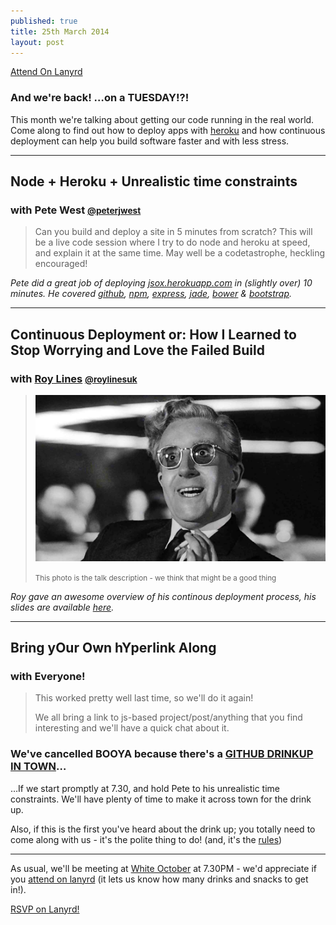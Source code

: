 ```yaml
---
published: true
title: 25th March 2014
layout: post
---
```


<a href="http://lanyrd.com/2014/jsoxford-march" class="btn btn-primary">Attend On Lanyrd</a>

### And we're back! &hellip;on a TUESDAY!?!

<p class="lead">This month we're talking about getting our code running in the real world. Come along to find out how to deploy apps with <a href="http://www.heroku.com/">heroku</a> and how continuous deployment can help you build software faster and with less stress.</p>

---

## Node + Heroku + Unrealistic time constraints
### with Pete West <small><a href="https://twitter.com/intent/user?screen_name=peterjwest">@peterjwest</a></small>

> Can you build and deploy a site in 5 minutes from scratch?
> This will be a live code session where I try to do node and heroku at speed, and explain it at the same time.
> May well be a codetastrophe, heckling encouraged!

_Pete did a great job of deploying [jsox.herokuapp.com](http://jsox.herokuapp.com/) in (slightly over) 10 minutes.  He covered [github](http://github.com), [npm](https://npmjs.org), [express](http://expressjs.com/), [jade](http://jade-lang.com/), [bower](http://bower.io/) &amp; [bootstrap](http://getbootstrap.com/)._

---

## Continuous Deployment or: How I Learned to Stop Worrying and Love the Failed Build
### with [Roy Lines](http://roylines.co.uk) <small><a href="https://twitter.com/intent/user?screen_name=roylinesuk">@roylinesuk</a></small>

> ![Dr Strangelove](/img/cd-strangelove.jpg)
> <caption><small>This photo is the talk description - we think that might be a good thing</small></caption>

_Roy gave an awesome overview of his continous deployment process, his slides are available [here](http://bit.ly/hiltswaltfb)._

---

<div class="cancelled">
  <h2>Bring yOur Own hYperlink Along</h2>
  <h3>with Everyone!</h3>
  <blockquote>
  <p>This worked pretty well last time, so we'll do it again!</p>
  <p>We all bring a link to js-based project/post/anything that you find interesting and we'll have a quick chat about it.</p>
  </blockquote>
</div>

### We've cancelled BOOYA because there's a [GITHUB DRINKUP IN TOWN](https://github.com/blog/1809-github-drinkup-in-oxford-uk)&hellip;

&hellip;If we start promptly at 7.30, and hold Pete to his unrealistic time constraints. We'll have plenty of time to make it across town for the drink up.

Also, if this is the first you've heard about the drink up; you totally need to come along with us - it's the polite thing to do! (and, it's the [rules](/rules.html))

---

As usual, we'll be meeting at [White October](http://www.whiteoctober.co.uk/) at 7.30PM - we'd appreciate if you [attend on lanyrd](http://lanyrd.com/2014/jsoxford-march) (it lets us know how many drinks and snacks to get in!).

<div class="lanyrd-target-participants">
    <a href="http://lanyrd.com/2014/jsoxford-march/attendees/"
        class="lanyrd-participants" data-lanyrd-nocss="">
        RSVP on Lanyrd!
    </a>
</div>
